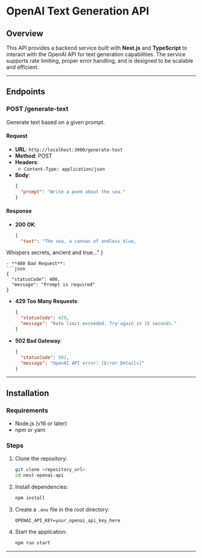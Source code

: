 
# OpenAI Text Generation API

## Overview
This API provides a backend service built with **Nest.js** and **TypeScript** to interact with the OpenAI API for text generation capabilities. The service supports rate limiting, proper error handling, and is designed to be scalable and efficient.

---

## Endpoints

### **POST /generate-text**
Generate text based on a given prompt.

#### **Request**
- **URL**: `http://localhost:3000/generate-text`
- **Method**: POST
- **Headers**:
  - `Content-Type: application/json`
- **Body**:
  ```json
  {
    "prompt": "Write a poem about the sea."
  }
  ```

#### **Response**
- **200 OK**:
  ```json
  {
    "text": "The sea, a canvas of endless blue, 
Whispers secrets, ancient and true..."
  }
  ```
- **400 Bad Request**:
  ```json
  {
    "statusCode": 400,
    "message": "Prompt is required"
  }
  ```
- **429 Too Many Requests**:
  ```json
  {
    "statusCode": 429,
    "message": "Rate limit exceeded. Try again in 15 seconds."
  }
  ```
- **502 Bad Gateway**:
  ```json
  {
    "statusCode": 502,
    "message": "OpenAI API error: [Error Details]"
  }
  ```

---

## Installation

### **Requirements**
- Node.js (v16 or later)
- npm or yarn

### **Steps**
1. Clone the repository:
   ```bash
   git clone <repository_url>
   cd nest-openai-api
   ```

2. Install dependencies:
   ```bash
   npm install
   ```

3. Create a `.env` file in the root directory:
   ```plaintext
   OPENAI_API_KEY=your_openai_api_key_here
   ```

4. Start the application:
   ```bash
   npm run start
   ```

---
